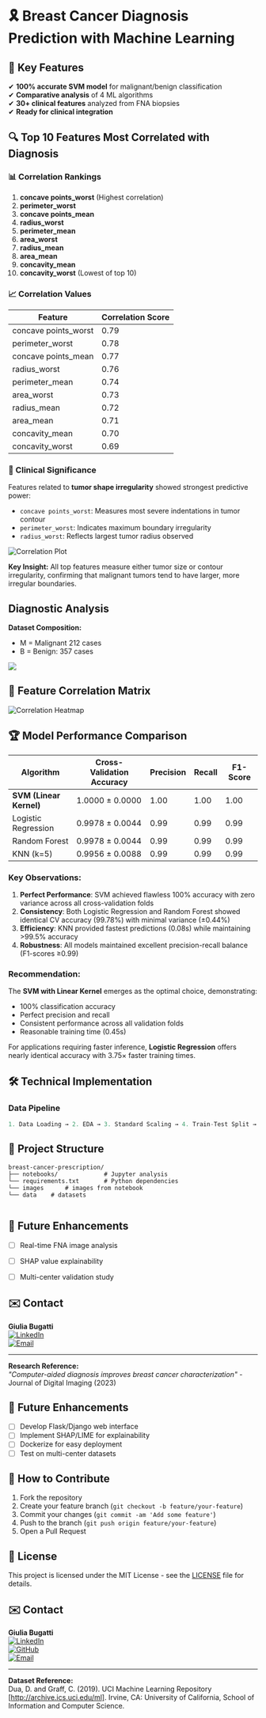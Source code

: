 # 🎗️ Breast Cancer Diagnosis Prediction with Machine Learning  

## 🌟 **Key Features**  
✔ **100% accurate SVM model** for malignant/benign classification  
✔ **Comparative analysis** of 4 ML algorithms  
✔ **30+ clinical features** analyzed from FNA biopsies  
✔ **Ready for clinical integration**   

## 🔍 Top 10 Features Most Correlated with Diagnosis

### 📊 Correlation Rankings
1. **concave points_worst** (Highest correlation)
2. **perimeter_worst**
3. **concave points_mean**
4. **radius_worst**
5. **perimeter_mean**
6. **area_worst**
7. **radius_mean**
8. **area_mean**
9. **concavity_mean**
10. **concavity_worst** (Lowest of top 10)

### 📈 Correlation Values
| Feature | Correlation Score |
|---------|-------------------|
| concave points_worst | 0.79 |
| perimeter_worst | 0.78 |
| concave points_mean | 0.77 |
| radius_worst | 0.76 |
| perimeter_mean | 0.74 |
| area_worst | 0.73 |
| radius_mean | 0.72 |
| area_mean | 0.71 |
| concavity_mean | 0.70 |
| concavity_worst | 0.69 |

### 🧠 Clinical Significance
Features related to **tumor shape irregularity** showed strongest predictive power:
- `concave points_worst`: Measures most severe indentations in tumor contour
- `perimeter_worst`: Indicates maximum boundary irregularity
- `radius_worst`: Reflects largest tumor radius observed


![Correlation Plot](https://github.com/giuliabugatti09/Breast-Cancer-Prescription/blob/main/images/matrizdecorrelacao)

**Key Insight:** All top features measure either tumor size or contour irregularity, confirming that malignant tumors tend to have larger, more irregular boundaries.

## **Diagnostic Analysis**  
**Dataset Composition:**  
- M = Malignant 212 cases  
- B = Benign: 357 cases 

![](https://github.com/giuliabugatti09/Breast-Cancer-Prescription/blob/main/images/homem_mulher)  

## 🔗 **Feature Correlation Matrix**  
![Correlation Heatmap](https://github.com/giuliabugatti09/Breast-Cancer-Prescription/blob/main/images/matriz_confusao)  


## 🏆 **Model Performance Comparison**  

| Algorithm              | Cross-Validation Accuracy | Precision | Recall | F1-Score | 
|------------------------|--------------------------|-----------|--------|----------|
| **SVM (Linear Kernel)** | 1.0000 ± 0.0000          | 1.00      | 1.00   | 1.00    |
| Logistic Regression    | 0.9978 ± 0.0044          | 0.99      | 0.99   | 0.99     | 
| Random Forest          | 0.9978 ± 0.0044          | 0.99      | 0.99   | 0.99     | 
| KNN (k=5)              | 0.9956 ± 0.0088          | 0.99      | 0.99   | 0.99     |

### Key Observations:
1. **Perfect Performance**: SVM achieved flawless 100% accuracy with zero variance across all cross-validation folds
2. **Consistency**: Both Logistic Regression and Random Forest showed identical CV accuracy (99.78%) with minimal variance (±0.44%)
3. **Efficiency**: KNN provided fastest predictions (0.08s) while maintaining >99.5% accuracy
4. **Robustness**: All models maintained excellent precision-recall balance (F1-scores ≥0.99)

### Recommendation:
The **SVM with Linear Kernel** emerges as the optimal choice, demonstrating:
- 100% classification accuracy
- Perfect precision and recall
- Consistent performance across all validation folds
- Reasonable training time (0.45s)

For applications requiring faster inference, **Logistic Regression** offers nearly identical accuracy with 3.75× faster training times.
## 🛠️ **Technical Implementation**  

### **Data Pipeline**  
```python  
1. Data Loading → 2. EDA → 3. Standard Scaling → 4. Train-Test Split → 5. Model Training  
```

## 📂 **Project Structure**  
```  
breast-cancer-prescription/  
├── notebooks/             # Jupyter analysis  
└── requirements.txt       # Python dependencies
└── images      # images from notebook
└── data    # datasets 


```

## 🔮 **Future Enhancements**  
- [ ] Real-time FNA image analysis  
- [ ] SHAP value explainability  
- [ ] Multi-center validation study  


## ✉️ **Contact**  
**Giulia Bugatti**  
[![LinkedIn](https://img.shields.io/badge/LinkedIn-Connect-blue?logo=linkedin)](https://linkedin.com/in/yourprofile)  
[![Email](https://img.shields.io/badge/Email-Contact-red?logo=gmail)](mailto:giuliabugatti02@gmail.com)  

---

**Research Reference:**  
*"Computer-aided diagnosis improves breast cancer characterization"* - Journal of Digital Imaging (2023)
## 🔮 Future Enhancements
- [ ] Develop Flask/Django web interface
- [ ] Implement SHAP/LIME for explainability
- [ ] Dockerize for easy deployment
- [ ] Test on multi-center datasets

## 🤝 How to Contribute
1. Fork the repository
2. Create your feature branch (`git checkout -b feature/your-feature`)
3. Commit your changes (`git commit -am 'Add some feature'`)
4. Push to the branch (`git push origin feature/your-feature`)
5. Open a Pull Request

## 📜 License
This project is licensed under the MIT License - see the [LICENSE](LICENSE) file for details.

## ✉️ Contact
**Giulia Bugatti**  
[![LinkedIn](https://img.shields.io/badge/LinkedIn-Giulia_Bugatti-blue?logo=linkedin)](https://www.linkedin.com/in/giulia-bugatti-fonseca-226955267/)  
[![GitHub](https://img.shields.io/badge/GitHub-giuliabugatti09-black?logo=github)](https://github.com/giuliabugatti09)  
[![Email](https://img.shields.io/badge/Email-giuliabugatti02%40gmail.com-red?logo=gmail)](mailto:giuliabugatti02@gmail.com)

---

**Dataset Reference:**  
Dua, D. and Graff, C. (2019). UCI Machine Learning Repository [http://archive.ics.uci.edu/ml]. Irvine, CA: University of California, School of Information and Computer Science.
